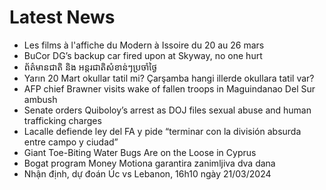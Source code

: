 # Latest News
-  Les films à l'affiche du Modern à Issoire du 20 au 26 mars
-  BuCor DG’s backup car fired upon at Skyway, no one hurt
-  ព័ត៌មានជាតិ និង អន្តរជាតិសំខាន់ៗប្រចាំថ្ងៃ
-  Yarın 20 Mart okullar tatil mi? Çarşamba hangi illerde okullara tatil var?
-  AFP chief Brawner visits wake of fallen troops in Maguindanao Del Sur ambush
-  Senate orders Quiboloy’s arrest as DOJ files sexual abuse and human trafficking charges
-  Lacalle defiende ley del FA y pide “terminar con la división absurda entre campo y ciudad”
-  Giant Toe-Biting Water Bugs Are on the Loose in Cyprus
-  Bogat program Money Motiona garantira zanimljiva dva dana
-  Nhận định, dự đoán Úc vs Lebanon, 16h10 ngày 21/03/2024
